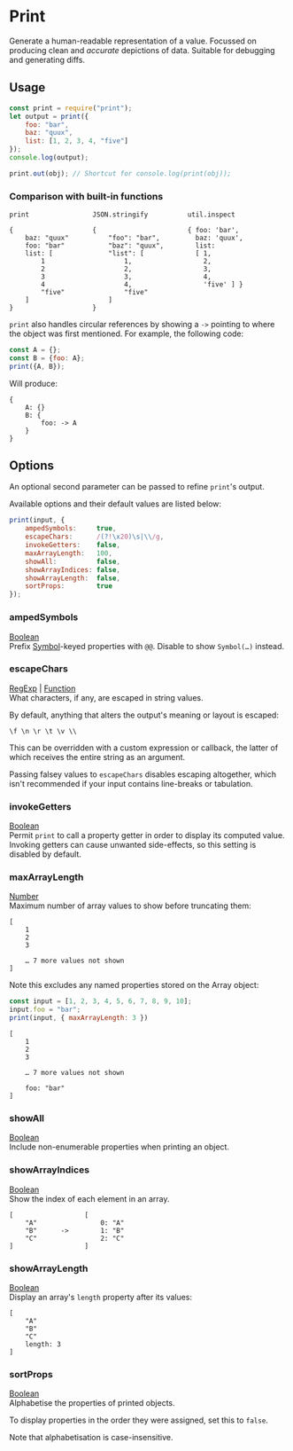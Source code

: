 Print
=====

Generate a human-readable representation of a value. Focussed on producing clean
and *accurate* depictions of data. Suitable for debugging and generating diffs.


Usage
-----

```js
const print = require("print");
let output = print({
    foo: "bar",
    baz: "quux",
    list: [1, 2, 3, 4, "five"]
});
console.log(output);

print.out(obj); // Shortcut for console.log(print(obj));
```


### Comparison with built-in functions
~~~~~~~~~~~~~~~~~~~~~~~~~~~~~~~~~~~~~~
print                JSON.stringify          util.inspect

{                    {                       { foo: 'bar',
    baz: "quux"          "foo": "bar",         baz: 'quux',
    foo: "bar"           "baz": "quux",        list:
    list: [              "list": [             [ 1,
        1                    1,                  2,
        2                    2,                  3,
        3                    3,                  4,
        4                    4,                  'five' ] }
        "five"               "five"
    ]                    ]
}                    }
~~~~~~~~~~~~~~~~~~~~~~~~~~~~~~~~~~~~~~

`print` also handles circular references by showing a `->` pointing to where the
object was first mentioned. For example, the following code:

```js
const A = {};
const B = {foo: A};
print({A, B});
```

Will produce:
~~~
{
    A: {}
    B: {
        foo: -> A
    }
}
~~~



Options
-------
An optional second parameter can be passed to refine `print`'s output.

Available options and their default values are listed below:

```js
print(input, {
    ampedSymbols:     true,
    escapeChars:      /(?!\x20)\s|\\/g,
    invokeGetters:    false,
    maxArrayLength:   100,
    showAll:          false,
    showArrayIndices: false,
    showArrayLength:  false,
    sortProps:        true
});
```


### ampedSymbols
[Boolean]  
Prefix [Symbol]-keyed properties with `@@`. Disable to show `Symbol(…)` instead.



### escapeChars
[RegExp] | [Function]  
What characters, if any, are escaped in string values.

By default, anything that alters the output's meaning or layout is escaped:

    \f \n \r \t \v \\

This can be overridden with a custom expression or callback, the latter of which
receives the entire string as an argument.

Passing falsey values to `escapeChars` disables escaping altogether, which isn't
recommended if your input contains line-breaks or tabulation.



### invokeGetters
[Boolean]  
Permit `print` to call a property getter in order to display its computed value.
Invoking getters can cause unwanted side-effects, so this setting is disabled by
default.



### maxArrayLength
[Number]  
Maximum number of array values to show before truncating them:

~~~
[
    1
    2
    3

    … 7 more values not shown
]
~~~

Note this excludes any named properties stored on the Array object:

```js
const input = [1, 2, 3, 4, 5, 6, 7, 8, 9, 10];
input.foo = "bar";
print(input, { maxArrayLength: 3 })
```

~~~
[
    1
    2
    3
	
    … 7 more values not shown

    foo: "bar"
]
~~~


### showAll
[Boolean]  
Include non-enumerable properties when printing an object.


### showArrayIndices
[Boolean]  
Show the index of each element in an array.

~~~
[                  [
    "A"                0: "A"
    "B"      ->        1: "B"
    "C"                2: "C"
]                  ]
~~~


### showArrayLength
[Boolean]  
Display an array's `length` property after its values:

~~~
[
    "A"
    "B"
    "C"
    length: 3
]
~~~


### sortProps
[Boolean]  
Alphabetise the properties of printed objects.

To display properties in the order they were assigned, set this to `false`.

Note that alphabetisation is case-insensitive.



[Referenced links]: ____________________________________________________________
[Boolean]:   http://mdn.io/JavaScript/Reference/Global_Objects/Boolean
[Function]:  http://mdn.io/JavaScript/Reference/Global_Objects/Function
[Number]:    http://mdn.io/JavaScript/Reference/Global_Objects/Number
[RegExp]:    http://mdn.io/JavaScript/Reference/Global_Objects/RegExp
[Symbol]:    http://mdn.io/JavaScript/Reference/Global_Objects/Symbol
